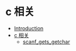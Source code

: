 # c 相关

* [Introduction](README.md)
* [c 相关](README.md)
	* [scanf_gets_getchar](scanf_gets_getchar.md)
